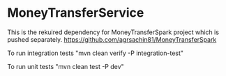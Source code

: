 # MoneyTransferService
This is the rekuired dependency for MoneyTransferSpark project which is pushed separately.
https://github.com/agrsachin81/MoneyTransferSpark


To run integration tests "mvn clean verify -P integration-test"

To run unit tests "mvn clean test -P dev"


